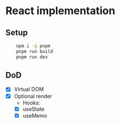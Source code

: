 # React implementation

## Setup

```bash
    npm i -g pnpm
    pnpm run build
    pnpm run dev
```

## DoD

-   [x] Virtual DOM
-   [x] Optional render
    -   Hooks:
    -   [x] useState
    -   [x] useMemo
